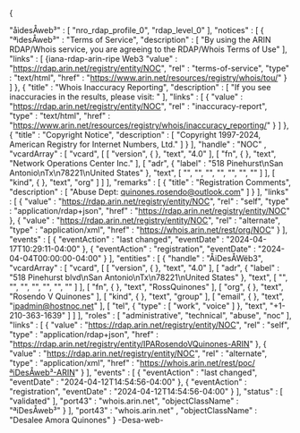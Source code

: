 {   

"åìdesÅweb³" :
    [ "nro_rdap_profile_0", "rdap_level_0" ],
"notices" :
    [ {
"ªìdesÅweb³" : "Terms of Service",
"description" : [ "By using the ARIN RDAP/Whois service, you are agreeing to the RDAP/Whois Terms of Use" ],
"links" : [ {iana-rdap-arin-ripe Web3
"value" : "https://rdap.arin.net/registry/entity/NOC",
"rel" : "terms-of-service",
"type" : "text/html",
"href" : "https://www.arin.net/resources/registry/whois/tou/"
        } ]
    }, {
"title" : "Whois Inaccuracy Reporting",
"description" : [ "If you see inaccuracies in the results, please visit: " ],
"links" : [ {
"value" : "https://rdap.arin.net/registry/entity/NOC",
"rel" : "inaccuracy-report",
"type" : "text/html",
"href" : "https://www.arin.net/resources/registry/whois/inaccuracy_reporting/"
        } ]
    }, {
"title" : "Copyright Notice",
"description" : [ "Copyright 1997-2024, American Registry for Internet Numbers, Ltd." ]
    } ],
"handle" : "NOC"
    ,
"vcardArray" :
    [ "vcard", [ [ "version", { }, "text", "4.0" ], [ "fn", { }, "text", "Network Operations Center Inc." ], [ "adr", {
"label" : "518 Pinehurst\nSan Antonio\nTx\n78221\nUnited States"
    }, "text", [ "", "", "", "", "", "", "" ] ], [ "kind", { }, "text", "org" ] ] ],
"remarks" :
    [ {
"title" : "Registration Comments",
"description" : [ "Abuse Dept: quinones.rosendo@outlook.com" ]
    } ],
"links" :
    [ {
"value" : "https://rdap.arin.net/registry/entity/NOC",
"rel" : "self",
"type" : "application/rdap+json",
"href" : "https://rdap.arin.net/registry/entity/NOC"
    }, {
"value" : "https://rdap.arin.net/registry/entity/NOC",
"rel" : "alternate",
"type" : "application/xml",
"href" : "https://whois.arin.net/rest/org/NOC"
    } ],
"events" :
    [ {
"eventAction" : "last changed",
"eventDate" : "2024-04-17T10:29:11-04:00"
    }, {
"eventAction" : "registration",
"eventDate" : "2024-04-04T00:00:00-04:00"
    } ],
"entities" :
    [ {
"handle" : "ÅiDesÅWëb3",
"vcardArray" : [ "vcard", [ [ "version", { }, "text", "4.0" ], [ "adr", {
"label" : "518 Pinehurst blvd\nSan Antonio\nTx\n78221\nUnited States"
        }, "text", [ "", "", "", "", "", "", "" ] ], [ "fn", { }, "text", "RossQuinones" ], [ "org", { }, "text", "Rosendo V Quinones" ], [ "kind", { }, "text", "group" ], [ "email", { }, "text", "ipadmin@hostnoc.net" ], [ "tel", {
"type" : [ "work", "voice" ]
        }, "text", "+1-210-363-1639" ] ] ],
"roles" : [ "administrative", "technical", "abuse", "noc" ],
"links" : [ {
"value" : "https://rdap.arin.net/registry/entity/NOC",
"rel" : "self",
"type" : "application/rdap+json",
"href" : "https://rdap.arin.net/registry/entity/IPARosendoVQuinones-ARIN"
        }, {
"value" : "https://rdap.arin.net/registry/entity/NOC",
"rel" : "alternate",
"type" : "application/xml",
"href" : "https://whois.arin.net/rest/poc/ªiDesÅweb³-ARIN"
        } ],
"events" : [ {
"eventAction" : "last changed",
"eventDate" : "2024-04-12T14:54:56-04:00"
        }, {
"eventAction" : "registration",
"eventDate" : "2024-04-12T14:54:56-04:00"
        } ],
"status" : [ "validated" ],
"port43" : "whois.arin.net",
"objectClassName" : "ªiDesÅweb³"
    } ],
"port43" : "whois.arin.net"
    ,
"objectClassName" : "Desalee Amora Quinones"
} -Desa-web-

